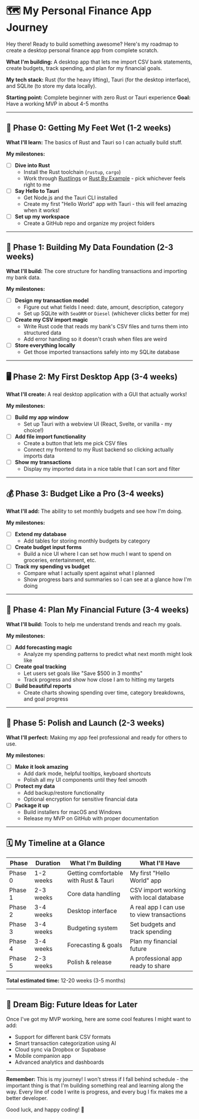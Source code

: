 # 🗺️ My Personal Finance App Journey

Hey there! Ready to build something awesome? Here's my roadmap to create a desktop personal finance app from complete scratch. 

**What I'm building:** A desktop app that lets me import CSV bank statements, create budgets, track spending, and plan for my financial goals.

**My tech stack:** Rust (for the heavy lifting), Tauri (for the desktop interface), and SQLite (to store my data locally).

**Starting point:** Complete beginner with zero Rust or Tauri experience
**Goal:** Have a working MVP in about 4-5 months

---

## 🔧 Phase 0: Getting My Feet Wet (1-2 weeks)

**What I'll learn:** The basics of Rust and Tauri so I can actually build stuff.

**My milestones:**

* [ ] **Dive into Rust**
  * Install the Rust toolchain (`rustup`, `cargo`)
  * Work through [Rustlings](https://github.com/rust-lang/rustlings) or [Rust By Example](https://doc.rust-lang.org/rust-by-example/) - pick whichever feels right to me
* [ ] **Say Hello to Tauri**
  * Get Node.js and the Tauri CLI installed
  * Create my first "Hello World" app with Tauri - this will feel amazing when it works!
* [ ] **Set up my workspace**
  * Create a GitHub repo and organize my project folders

---

## 📂 Phase 1: Building My Data Foundation (2-3 weeks)

**What I'll build:** The core structure for handling transactions and importing my bank data.

**My milestones:**

* [ ] **Design my transaction model**
  * Figure out what fields I need: date, amount, description, category
  * Set up SQLite with `SeaORM` or `Diesel` (whichever clicks better for me)
* [ ] **Create my CSV import magic**
  * Write Rust code that reads my bank's CSV files and turns them into structured data
  * Add error handling so it doesn't crash when files are weird
* [ ] **Store everything locally**
  * Get those imported transactions safely into my SQLite database

---

## 🖥️ Phase 2: My First Desktop App (3-4 weeks)

**What I'll create:** A real desktop application with a GUI that actually works!

**My milestones:**

* [ ] **Build my app window**
  * Set up Tauri with a webview UI (React, Svelte, or vanilla - my choice!)
* [ ] **Add file import functionality**
  * Create a button that lets me pick CSV files
  * Connect my frontend to my Rust backend so clicking actually imports data
* [ ] **Show my transactions**
  * Display my imported data in a nice table that I can sort and filter

---

## 💰 Phase 3: Budget Like a Pro (3-4 weeks)

**What I'll add:** The ability to set monthly budgets and see how I'm doing.

**My milestones:**

* [ ] **Extend my database**
  * Add tables for storing monthly budgets by category
* [ ] **Create budget input forms**
  * Build a nice UI where I can set how much I want to spend on groceries, entertainment, etc.
* [ ] **Track my spending vs budget**
  * Compare what I actually spent against what I planned
  * Show progress bars and summaries so I can see at a glance how I'm doing

---

## 🔮 Phase 4: Plan My Financial Future (3-4 weeks)

**What I'll build:** Tools to help me understand trends and reach my goals.

**My milestones:**

* [ ] **Add forecasting magic**
  * Analyze my spending patterns to predict what next month might look like
* [ ] **Create goal tracking**
  * Let users set goals like "Save $500 in 3 months"
  * Track progress and show how close I am to hitting my targets
* [ ] **Build beautiful reports**
  * Create charts showing spending over time, category breakdowns, and goal progress

---

## 🚀 Phase 5: Polish and Launch (2-3 weeks)

**What I'll perfect:** Making my app feel professional and ready for others to use.

**My milestones:**

* [ ] **Make it look amazing**
  * Add dark mode, helpful tooltips, keyboard shortcuts
  * Polish all my UI components until they feel smooth
* [ ] **Protect my data**
  * Add backup/restore functionality
  * Optional encryption for sensitive financial data
* [ ] **Package it up**
  * Build installers for macOS and Windows
  * Release my MVP on GitHub with proper documentation

---

## 🗓️ My Timeline at a Glance

| Phase | Duration | What I'm Building | What I'll Have |
|-------|----------|-------------------|----------------|
| Phase 0 | 1-2 weeks | Getting comfortable with Rust & Tauri | My first "Hello World" app |
| Phase 1 | 2-3 weeks | Core data handling | CSV import working with local database |
| Phase 2 | 3-4 weeks | Desktop interface | A real app I can use to view transactions |
| Phase 3 | 3-4 weeks | Budgeting system | Set budgets and track spending |
| Phase 4 | 3-4 weeks | Forecasting & goals | Plan my financial future |
| Phase 5 | 2-3 weeks | Polish & release | A professional app ready to share |

**Total estimated time:** 12-20 weeks (3-5 months)

---

## 🧩 Dream Big: Future Ideas for Later

Once I've got my MVP working, here are some cool features I might want to add:

* Support for different bank CSV formats
* Smart transaction categorization using AI
* Cloud sync via Dropbox or Supabase
* Mobile companion app
* Advanced analytics and dashboards

---

**Remember:** This is my journey! I won't stress if I fall behind schedule - the important thing is that I'm building something real and learning along the way. Every line of code I write is progress, and every bug I fix makes me a better developer.

Good luck, and happy coding! 🚀


 
